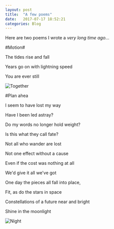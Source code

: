 ```yaml
---
layout: post
title:  "A few poems"
date:   2017-07-17 18:52:21
categories: Blog
---
```


Here are two poems I wrote a *very long time ago*...

#Motion# 

The tides rise and fall

Years go on with lightning speed

You are ever still

![Together](http://www.learnnc.org/lp/media/collections/freeman/bali/1024/bali_009.jpg)

#Plan ahea

I seem to have lost my way  
  
Have I been led astray?  

Do my words no longer hold weight?

Is this what they call fate?




Not all who wander are lost
  
Not one effect without a cause

Even if the cost was nothing at all

We'd give it all we've got

  


One day the pieces all fall into place,
  
Fit, as do the stars in space
  
Constellations of a future near and bright
  
Shine in the moonlight

![Night](http://www.fullredneck.com/wp-content/uploads/2016/04/Best-Country-Songs-About-Stars-in-the-Sky-768x432.png)
